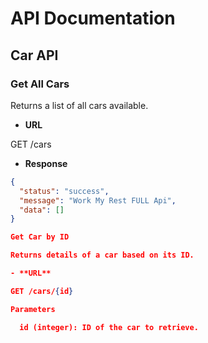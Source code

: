 # API Documentation

## Car API

### Get All Cars

Returns a list of all cars available.

- **URL**

GET /cars
- **Response**
```json
{
  "status": "success",
  "message": "Work My Rest FULL Api",
  "data": []
}

Get Car by ID

Returns details of a car based on its ID.

- **URL**

GET /cars/{id}

Parameters

  id (integer): ID of the car to retrieve.
